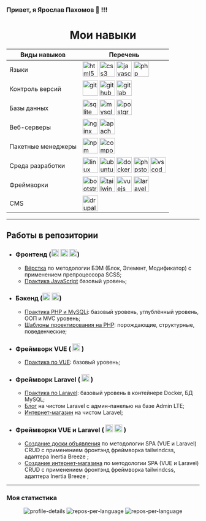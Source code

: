 ### Привет, я Ярослав Пахомов 👋 !!!


<h1 align='center'>Мои навыки</h1>

<div align="center">

<table>
  <thead>
    <tr>
      <th colspan="1">Виды навыков</th>
      <th colspan="1">Перечень</th>
    </tr>
  </thead>
  <tbody>
    <tr>
      <td>Языки</td>
      <td>
        <img src="https://cdn.jsdelivr.net/gh/devicons/devicon/icons/html5/html5-plain-wordmark.svg" title="html5" alt = 'html5' width = '40px' height = '40px'/> 
        <img src="https://cdn.jsdelivr.net/gh/devicons/devicon/icons/css3/css3-plain-wordmark.svg" title="css3" alt = 'css3' width = '40px' height = '40px'/> 
        <img src="https://cdn.jsdelivr.net/gh/devicons/devicon/icons/javascript/javascript-original.svg" title="javascript" alt = 'javascript' width = '40px' height = '40px'/> 
        <img src="https://cdn.jsdelivr.net/gh/devicons/devicon/icons/php/php-original.svg" title="php" alt = 'php' width = '40px' height = '40px'/>
      </td>
    </tr>
    <tr>
      <td>Контроль версий</td>
      <td>
        <img src="https://cdn.jsdelivr.net/gh/devicons/devicon/icons/git/git-original.svg" title="git" alt = 'git' width = '40px' height = '40px'/> 
        <img src="https://cdn.jsdelivr.net/gh/devicons/devicon/icons/github/github-original.svg" title="github" alt = 'github' width = '40px' height = '40px'/> 
        <img src="https://cdn.jsdelivr.net/gh/devicons/devicon/icons/gitlab/gitlab-original.svg" title="gitlab" alt = 'gitlab' width = '40px' height = '40px'/>
      </td>
    </tr>
    <tr>
      <td>Базы данных</td>
      <td>
        <img src="https://cdn.jsdelivr.net/gh/devicons/devicon/icons/sqlite/sqlite-original.svg" title="sqlite" alt = 'sqlite' width = '40px' height = '40px'/> 
        <img src="https://cdn.jsdelivr.net/gh/devicons/devicon/icons/mysql/mysql-original.svg" title="mysql" alt = 'mysql' width = '40px' height = '40px'/> 
        <img src="https://cdn.jsdelivr.net/gh/devicons/devicon/icons/postgresql/postgresql-plain-wordmark.svg" title="postgresql" alt = 'postgresql' width = '40px' height = '40px'/>
      </td>
    </tr>
    <tr>
      <td>Веб-серверы</td>
      <td> 
        <img src="https://cdn.jsdelivr.net/gh/devicons/devicon/icons/nginx/nginx-original.svg" title="nginx" alt = 'nginx' width = '40px' height = '40px'/> 
        <img src="https://cdn.jsdelivr.net/gh/devicons/devicon/icons/apache/apache-original-wordmark.svg" title="apache" alt = 'apache' width = '40px' height = '40px'/>
      </td>
    </tr>
    <tr>
      <td>Пакетные менеджеры</td>
      <td>
        <img src="https://cdn.jsdelivr.net/gh/devicons/devicon/icons/npm/npm-original-wordmark.svg" title="npm" alt = 'npm' width = '40px' height = '40px'/> 
        <img src="https://cdn.jsdelivr.net/gh/devicons/devicon/icons/composer/composer-original.svg" title="composer" alt = 'composer' width = '40px' height = '40px'/>
      </td>
    </tr>
    <tr>
      <td>Среда разработки</td>
      <td>
        <img src="https://cdn.jsdelivr.net/gh/devicons/devicon/icons/linux/linux-plain.svg" title="linux" alt = 'linux' width = '40px' height = '40px'/> 
        <img src="https://cdn.jsdelivr.net/gh/devicons/devicon/icons/ubuntu/ubuntu-plain.svg" title="ubuntu" alt = 'ubuntu' width = '40px' height = '40px'/> 
        <img src="https://cdn.jsdelivr.net/gh/devicons/devicon/icons/docker/docker-plain.svg" title="docker" alt = 'docker' width = '40px' height = '40px'/> 
        <img src="https://cdn.jsdelivr.net/gh/devicons/devicon/icons/phpstorm/phpstorm-plain.svg" title="phpstorm" alt = 'phpstorm' width = '40px' height = '40px'/> 
        <img src="https://cdn.jsdelivr.net/gh/devicons/devicon/icons/vscode/vscode-original.svg" title="vscode" alt = 'vscode' width = '40px' height = '40px'/>
      </td>
    </tr>
    <tr>
      <td>Фреймворки</td>
      <td> 
        <img src="https://cdn.jsdelivr.net/gh/devicons/devicon/icons/bootstrap/bootstrap-original-wordmark.svg" title="bootstrap" alt = 'bootstrap' width = '40px' height = '40px'/> 
        <img src="https://cdn.jsdelivr.net/gh/devicons/devicon/icons/tailwindcss/tailwindcss-plain.svg" title="tailwindcss" alt = 'tailwindcss' width = '40px' height = '40px'/> 
        <img src="https://cdn.jsdelivr.net/gh/devicons/devicon/icons/vuejs/vuejs-original.svg" title="vuejs" alt = 'vuejs' width = '40px' height = '40px'/> 
        <img src="https://cdn.jsdelivr.net/gh/devicons/devicon@latest/icons/laravel/laravel-original.svg" title="laravel" alt = 'laravel' width = '40px' height = '40px'/>
      </td>
    </tr>
    <tr>
      <td>CMS</td>
      <td>
        <img src="https://cdn.jsdelivr.net/gh/devicons/devicon/icons/drupal/drupal-original.svg" title="drupal"  alt = 'drupal' width = '40px' height = '40px'/>
      </td>
    </tr>
  </tbody>
</table>

</div>

***

## Работы в репозитории

* ### Фронтенд (<img src="https://cdn.jsdelivr.net/gh/devicons/devicon/icons/html5/html5-plain-wordmark.svg" title="html5" alt = 'html5' width = '20px' height = '20px'/> <img src="https://cdn.jsdelivr.net/gh/devicons/devicon/icons/css3/css3-plain-wordmark.svg" title="css3" alt = 'css3' width = '20px' height = '20px'/> <img src="https://cdn.jsdelivr.net/gh/devicons/devicon/icons/javascript/javascript-original.svg" title="javascript" alt = 'javascript' width = '20px' height = '20px'/>)
  * <a href="https://github.com/Yaroslav-Pakhomov/porten.local" title="porten.local"> Вёрстка</a> по методологии БЭМ (Блок, Элемент, Модификатор) с применением препроцессора SCSS;
  * <a href="https://github.com/Yaroslav-Pakhomov/javascript-practice" title="javascript-practice"> Практика JavaScript</a> базовый уровень;

* ### Бэкенд (<img src="https://cdn.jsdelivr.net/gh/devicons/devicon/icons/php/php-original.svg" title="php" alt = 'php' width = '20px' height = '20px'/> <img src="https://cdn.jsdelivr.net/gh/devicons/devicon/icons/mysql/mysql-original.svg" title="mysql" alt = 'mysql' width = '20px' height = '20px'/>)
  * <a href="https://github.com/Yaroslav-Pakhomov/php-practice-mysqli" title="php-practice-mysqli"> Практика PHP и MySQLi</a>: базовый уровень, углублённый уровень, ООП и MVC уровень;
  * <a href="https://github.com/Yaroslav-Pakhomov/design-patterns.local" title="design-patterns.local"> Шаблоны проектирования на PHP</a>: порождающие, структурные, поведенческие;

* ### Фреймворк VUE ( <img src="https://cdn.jsdelivr.net/gh/devicons/devicon/icons/vuejs/vuejs-original.svg" title="vuejs" alt = 'vuejs' width = '20px' height = '20px'/> )
  * <a href="https://github.com/Yaroslav-Pakhomov/vuejs-base" title="vuejs-base"> Практика по VUE</a>: базовый уровень;

* ### Фреймворк Laravel ( <img src="https://cdn.jsdelivr.net/gh/devicons/devicon/icons/laravel/laravel-plain.svg" title="laravel" alt = 'laravel' width = '20px' height = '20px'/> )
  * <a href="https://github.com/Yaroslav-Pakhomov/docker-laravel-wsl2-base" title="docker-laravel-wsl2-base"> Практика по Laravel</a>: базовый уровень в контейнере Docker, БД MySQL;
  * <a href="https://github.com/Yaroslav-Pakhomov/laravel-blog.local" title="laravel-blog.local"> Блог</a> на чистом Laravel с админ-панелью на базе Admin LTE;
  * <a href="https://github.com/Yaroslav-Pakhomov/3.laravel-store-1.local" title="3.laravel-store-1.local"> Интернет-магазин</a> на чистом Laravel;

* ### Фреймворки VUE и Laravel ( <img src="https://cdn.jsdelivr.net/gh/devicons/devicon/icons/vuejs/vuejs-original.svg" title="vuejs" alt = 'vuejs' width = '20px' height = '20px'/> <img src="https://cdn.jsdelivr.net/gh/devicons/devicon/icons/laravel/laravel-plain.svg" title="laravel" alt = 'laravel' width = '20px' height = '20px'/> )
  * <a href="https://github.com/Yaroslav-Pakhomov/docker-mysql-laravel-vue-spa-chirps" title="docker-mysql-laravel-vue-spa-chirps"> Создание доски объявления</a> по методологии SPA (VUE и Laravel) CRUD с применением фронтэнд фреймворка tailwindcss, адаптера Inertia Breeze ;
  * <a href="https://github.com/Yaroslav-Pakhomov/docker-mysql-laravel-vue-spa-store" title="docker-mysql-laravel-vue-spa-store"> Создание интернет-магазина</a> по методологии SPA (VUE и Laravel) CRUD с применением фронтэнд фреймворка tailwindcss, адаптера Inertia Breeze ;

***


### Моя статистика

<div id='stat' align="center" width = '100%'>

  <img src="http://github-profile-summary-cards.vercel.app/api/cards/profile-details?username=Yaroslav-Pakhomov&theme=github_dark" alt = 'profile-details'/>

  <img src="http://github-profile-summary-cards.vercel.app/api/cards/repos-per-language?username=Yaroslav-Pakhomov&theme=github_dark" alt = 'repos-per-language'/>
  
  <img src="http://github-profile-summary-cards.vercel.app/api/cards/most-commit-language?username=Yaroslav-Pakhomov&theme=github_dark" alt = 'repos-per-language'/>

</div>






<!--
**Yaroslav-Pakhomov/Yaroslav-Pakhomov** is a ✨ _special_ ✨ repository because its `README.md` (this file) appears on your GitHub profile.

Here are some ideas to get you started:

- 🔭 I’m currently working on ...
- 🌱 I’m currently learning ...
- 👯 I’m looking to collaborate on ...
- 🤔 I’m looking for help with ...
- 💬 Ask me about ...
- 📫 How to reach me: ...
- 😄 Pronouns: ...
- ⚡ Fun fact: ...
-->
